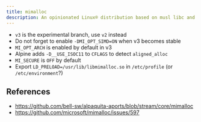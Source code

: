 ```yaml
---
title: mimalloc
description: An opinionated Linux® distribution based on musl libc and toybox
---
```


- `v3` is the experimental branch, use `v2` instead
- Do not forget to enable `-DMI_OPT_SIMD=ON` when v3 becomes stable
- `MI_OPT_ARCH` is enabled by default in v3
- Alpine adds `-D__USE_ISOC11` to `CFLAGS` to detect `aligned_alloc`
- `MI_SECURE` is `OFF` by default
- Export `LD_PRELOAD=/usr/lib/libmimalloc.so` in `/etc/profile` (or `/etc/environment`?)

## References
- https://github.com/bell-sw/alpaquita-aports/blob/stream/core/mimalloc
- https://github.com/microsoft/mimalloc/issues/597

